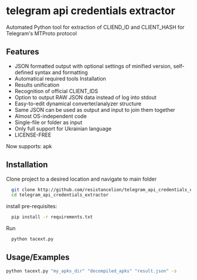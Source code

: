 
# telegram api credentials extractor

Automated Python tool for extraction of CLIEND_ID and CLIENT_HASH for Telegram's MTProto protocol





## Features

- JSON formatted output with optional settings of minified version, self-defined syntax and formatting
- Automatical required tools Installation
- Results unification
- Recognition of official CLIENT_IDS
- Option to output RAW JSON data instead of log into stdout
- Easy-to-edit dynamical converter/analyzer structure
- Same JSON can be used as output and input to join them together
- Almost OS-independent code
- Single-file or folder as input
- Only full support for Ukrainian language
- LICENSE-FREE

Now supports: apk
## Installation

Clone project to a desired location and navigate to main folder

```bash
  git clone http://github.com/resistancelion/telegram_api_credentials_extractor
  cd telegram_api_credentials_extractor
```

install pre-requisites:

```bash
  pip install -r requirements.txt
```

Run
```bash
  python tacext.py
```
## Usage/Examples

```bash
python tacext.py "my_apks_dir" "decompiled_apks" "result.json" -s
```

